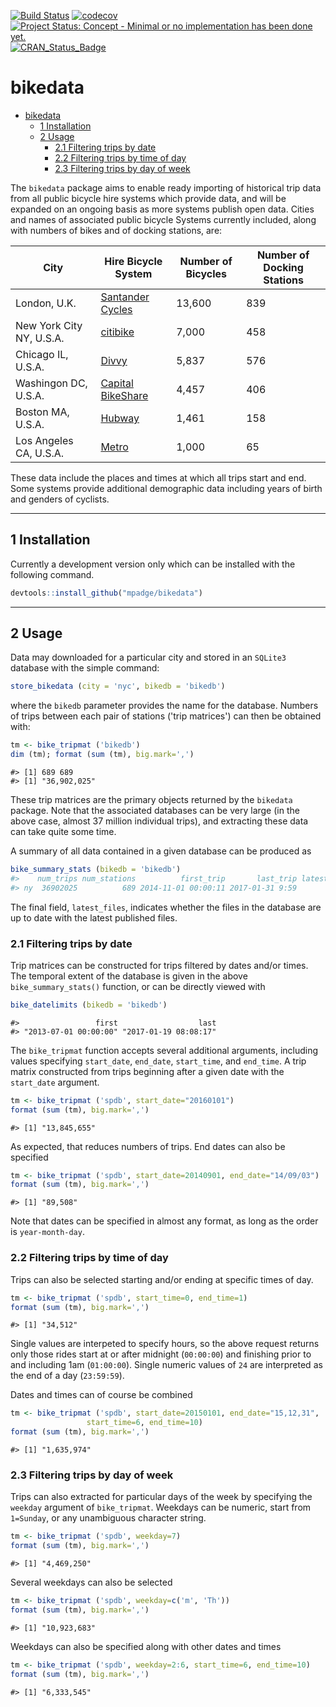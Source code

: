 <!-- README.md is generated from README.Rmd. Please edit that file -->
[![Build Status](https://travis-ci.org/mpadge/bikedata.svg)](https://travis-ci.org/mpadge/bikedata) [![codecov](https://codecov.io/gh/mpadge/bikedata/branch/master/graph/badge.svg)](https://codecov.io/gh/mpadge/bikedata) [![Project Status: Concept - Minimal or no implementation has been done yet.](http://www.repostatus.org/badges/0.1.0/concept.svg)](http://www.repostatus.org/#concept) [![CRAN\_Status\_Badge](http://www.r-pkg.org/badges/version/bikedata)](http://cran.r-project.org/web/packages/bikedata)

bikedata
================

-   [bikedata](#bikedata)
    -   [1 Installation](#installation)
    -   [2 Usage](#usage)
        -   [2.1 Filtering trips by date](#filtering-trips-by-date)
        -   [2.2 Filtering trips by time of day](#filtering-trips-by-time-of-day)
        -   [2.3 Filtering trips by day of week](#filtering-trips-by-day-of-week)


The `bikedata` package aims to enable ready importing of historical trip data from all public bicycle hire systems which provide data, and will be expanded on an ongoing basis as more systems publish open data. Cities and names of associated public bicycle Systems currently included, along with numbers of bikes and of docking stations, are:

| City                     | Hire Bicycle System                                                   | Number of Bicycles | Number of Docking Stations |
|--------------------------|-----------------------------------------------------------------------|--------------------|----------------------------|
| London, U.K.             | [Santander Cycles](https://tfl.gov.uk/modes/cycling/santander-cycles) | 13,600             | 839                        |
| New York City NY, U.S.A. | [citibike](https://www.citibikenyc.com/)                              | 7,000              | 458                        |
| Chicago IL, U.S.A.       | [Divvy](https://www.divvybikes.com/)                                  | 5,837              | 576                        |
| Washingon DC, U.S.A.     | [Capital BikeShare](https://www.capitalbikeshare.com/)                | 4,457              | 406                        |
| Boston MA, U.S.A.        | [Hubway](https://www.thehubway.com/)                                  | 1,461              | 158                        |
| Los Angeles CA, U.S.A.   | [Metro](https://bikeshare.metro.net/)                                 | 1,000              | 65                         |

These data include the places and times at which all trips start and end. Some systems provide additional demographic data including years of birth and genders of cyclists.

------------------------------------------------------------------------

1 Installation
--------------

Currently a development version only which can be installed with the following command.

``` r
devtools::install_github("mpadge/bikedata")
```

------------------------------------------------------------------------

2 Usage
-------

Data may downloaded for a particular city and stored in an `SQLite3` database with the simple command:

``` r
store_bikedata (city = 'nyc', bikedb = 'bikedb')
```

where the `bikedb` parameter provides the name for the database. Numbers of trips between each pair of stations ('trip matrices') can then be obtained with:

``` r
tm <- bike_tripmat ('bikedb')
dim (tm); format (sum (tm), big.mark=',')
```

    #> [1] 689 689
    #> [1] "36,902,025"

These trip matrices are the primary objects returned by the `bikedata` package. Note that the associated databases can be very large (in the above case, almost 37 million individual trips), and extracting these data can take quite some time.

A summary of all data contained in a given database can be produced as

``` r
bike_summary_stats (bikedb = 'bikedb')
#>    num_trips num_stations          first_trip       last_trip latest_files
#> ny  36902025          689 2014-11-01 00:00:11 2017-01-31 9:59        TRUE
```

The final field, `latest_files`, indicates whether the files in the database are up to date with the latest published files.

### 2.1 Filtering trips by date

Trip matrices can be constructed for trips filtered by dates and/or times. The temporal extent of the database is given in the above `bike_summary_stats()` function, or can be directly viewed with

``` r
bike_datelimits (bikedb = 'bikedb')
```

    #>                 first                  last 
    #> "2013-07-01 00:00:00" "2017-01-19 08:08:17"

The `bike_tripmat` function accepts several additional arguments, including values specifying `start_date`, `end_date`, `start_time`, and `end_time`. A trip matrix constructed from trips beginning after a given date with the `start_date` argument.

``` r
tm <- bike_tripmat ('spdb', start_date="20160101")
format (sum (tm), big.mark=',')
```

    #> [1] "13,845,655"

As expected, that reduces numbers of trips. End dates can also be specified

``` r
tm <- bike_tripmat ('spdb', start_date=20140901, end_date="14/09/03")
format (sum (tm), big.mark=',')
```

    #> [1] "89,508"

Note that dates can be specified in almost any format, as long as the order is `year-month-day`.

### 2.2 Filtering trips by time of day

Trips can also be selected starting and/or ending at specific times of day.

``` r
tm <- bike_tripmat ('spdb', start_time=0, end_time=1)
format (sum (tm), big.mark=',')
```

    #> [1] "34,512"

Single values are interpeted to specify hours, so the above request returns only those rides start at or after midnight (`00:00:00`) and finishing prior to and including 1am (`01:00:00`). Single numeric values of `24` are interpreted as the end of a day (`23:59:59`).

Dates and times can of course be combined

``` r
tm <- bike_tripmat ('spdb', start_date=20150101, end_date="15,12,31",
                 start_time=6, end_time=10)
format (sum (tm), big.mark=',')
```

    #> [1] "1,635,974"

### 2.3 Filtering trips by day of week

Trips can also extracted for particular days of the week by specifying the `weekday` argument of `bike_tripmat`. Weekdays can be numeric, start from `1=Sunday`, or any unambiguous character string.

``` r
tm <- bike_tripmat ('spdb', weekday=7)
format (sum (tm), big.mark=',')
```

    #> [1] "4,469,250"

Several weekdays can also be selected

``` r
tm <- bike_tripmat ('spdb', weekday=c('m', 'Th'))
format (sum (tm), big.mark=',')
```

    #> [1] "10,923,683"

Weekdays can also be specified along with other dates and times

``` r
tm <- bike_tripmat ('spdb', weekday=2:6, start_time=6, end_time=10)
format (sum (tm), big.mark=',')
```

    #> [1] "6,333,545"
